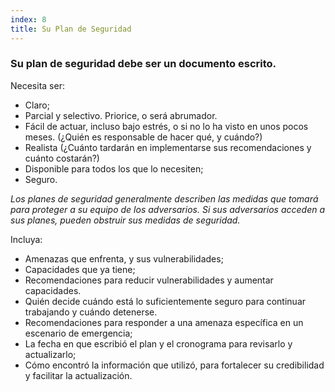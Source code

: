 ```yaml
---
index: 8
title: Su Plan de Seguridad
---
```

### Su plan de seguridad debe ser un documento escrito.

Necesita ser:

* Claro;
* Parcial y selectivo. Priorice, o será abrumador.
* Fácil de actuar, incluso bajo estrés, o si no lo ha visto en unos pocos meses. (¿Quién es responsable de hacer qué, y cuándo?)
* Realista (¿Cuánto tardarán en implementarse sus recomendaciones y cuánto costarán?)
* Disponible para todos los que lo necesiten;
* Seguro.

*Los planes de seguridad generalmente describen las medidas que tomará para proteger a su equipo de los adversarios. Si sus adversarios acceden a sus planes, pueden obstruir sus medidas de seguridad.*

Incluya:

* Amenazas que enfrenta, y sus vulnerabilidades;
* Capacidades que ya tiene;
* Recomendaciones para reducir vulnerabilidades y aumentar capacidades.
* Quién decide cuándo está lo suficientemente seguro para continuar trabajando y cuándo detenerse.
* Recomendaciones para responder a una amenaza específica en un escenario de emergencia;
* La fecha en que escribió el plan y el cronograma para revisarlo y actualizarlo;
* Cómo encontró la información que utilizó, para fortalecer su credibilidad y facilitar la actualización.